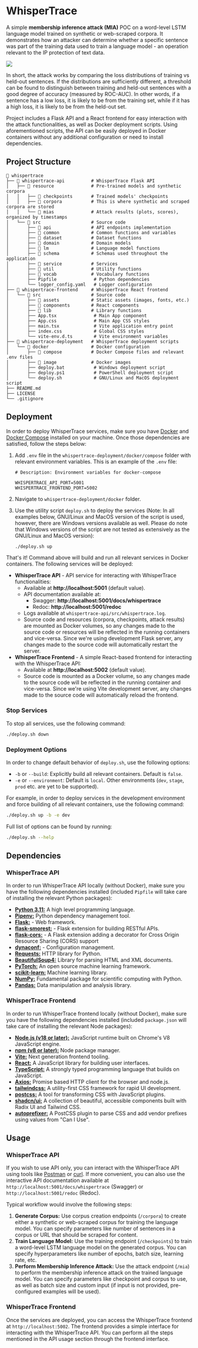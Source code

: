 # WhisperTrace

A simple **membership inference attack (MIA)** POC on a word-level LSTM language model trained on synthetic or web-scraped corpora. It demonstrates how an attacker can determine whether a specific sentence was part of the training data used to train a language model - an operation relevant to the IP protection of text data.

![](./whispertrace.png)

In short, the attack works by comparing the loss distributions of training vs held-out sentences. If the distributions are sufficiently different, a threshold can be found to distinguish between training and held-out sentences with a good degree of accuracy (measured by ROC-AUC). In other words, if a sentence has a low loss, it is likely to be from the training set, while if it has a high loss, it is likely to be from the held-out set.

Project includes a Flask API and a React frontend for easy interaction with the attack functionalities, as well as Docker deployment scripts. Using aforementioned scripts, the API can be easily deployed in Docker containers without any additional configuration or need to install dependencies.

## Project Structure

```
📁 whispertrace
├── 📁 whispertrace-api          # WhisperTrace Flask API
│   ├── 📁 resource              # Pre-trained models and synthetic corpora
│   │   ├── 📁 checkpoints       # Trained models' checkpoints
│   │   ├── 📁 corpora           # This is where synthetic and scraped corpora are stored
│   │   └── 📁 mias              # Attack results (plots, scores), organized by timestamps
│   └── 📁 src                   # Source code
│       ├── 📁 api               # API endpoints implementation
│       ├── 📁 common            # Common functions and variables
│       ├── 📁 dataset           # Dataset functions
│       ├── 📁 domain            # Domain models
│       ├── 📁 lm                # Language model functions
│       ├── 📁 schema            # Schemas used throughout the application
│       ├── 📁 service           # Services
│       ├── 📁 util              # Utility functions
│       ├── 📁 vocab             # Vocabulary functions
│       ├── Pipfile              # Python dependencies
│       └── logger_config.yaml   # Logger configuration
├── 📁 whispertrace-frontend     # WhisperTrace React frontend
│   └── 📁 src                   # Source code
│       ├── 📁 assets            # Static assets (images, fonts, etc.)
│       ├── 📁 components        # React components
│       ├── 📁 lib               # Library functions
│       ├── App.tsx              # Main App component
│       ├── App.css              # Main App CSS styles
│       ├── main.tsx             # Vite application entry point
│       ├── index.css            # Global CSS styles
│       └── vite-env.d.ts        # Vite environment variables
├── 📁 whispertrace-deployment   # WhisperTrace deployment scripts
│   └── 📁 docker                # Docker configuration
│       ├── 📁 compose           # Docker Compose files and relevant .env files
│       ├── 📁 image             # Docker images
│       ├── deploy.bat           # Windows deployment script
│       ├── deploy.ps1           # PowerShell deployment script
│       └── deploy.sh            # GNU/Linux and MacOS deployment script
├── README.md
├── LICENSE
└── .gitignore
```

## Deployment

In order to deploy WhisperTrace services, make sure you have [Docker](https://www.docker.com/get-started) and [Docker Compose](https://docs.docker.com/compose/install/) installed on your machine. Once those dependencies are satisfied, follow the steps below:

1. Add `.env` file in the `whispertrace-deployment/docker/compose` folder with relevant environment variables. This is an example of the `.env` file:

    ```env
    # Description: Environment variables for docker-compose

    WHISPERTRACE_API_PORT=5001
    WHISPERTRACE_FRONTEND_PORT=5002
    ```
2. Navigate to `whispertrace-deployment/docker` folder.
3. Use the utility script `deploy.sh` to deploy the services (Note: In all examples below, GNU/Linux and MacOS version of the script is used, however, there are Windows versions available as well. Please do note that Windows versions of the script are not tested as extensively as the GNU/Linux and MacOS version):

    ```bash
    ./deploy.sh up
    ```

That's it! Command above will build and run all relevant services in Docker containers. The following services will be deployed:

* **WhisperTrace API** - API service for interacting with WhisperTrace functionalities:
    + Available at **http://localhost:5001** (default value).
    + API documentation available at:
        - Swagger: **http://localhost:5001/docs/whispertrace**
        - Redoc: **http://localhost:5001/redoc**
    + Logs available at `whispertrace-api/src/whispertrace.log`.
    + Source code and resources (corpora, checkpoints, attack results) are mounted as Docker volumes, so any changes made to the source code or resources will be reflected in the running containers and vice-versa. Since we're using development Flask server, any changes made to the source code will automatically restart the server.
* **WhisperTrace Frontend** - A simple React-based frontend for interacting with the WhisperTrace API:
    + Available at **http://localhost:5002** (default value).
    + Source code is mounted as a Docker volume, so any changes made to the source code will be reflected in the running container and vice-versa. Since we're using Vite development server, any changes made to the source code will automatically reload the frontend.

### Stop Services

To stop all services, use the following command:

```bash
./deploy.sh down
```

### Deployment Options

In order to change default behavior of `deploy.sh`, use the following options:

* `-b` or `--build`: Explicitly build all relevant containers. Default is `false`.
* `-e` or `--environment`: Default is `local`. Other environments (`dev`, `stage`, `prod` etc. are yet to be supported).

For example, in order to deploy services in the development environment and force building of all relevant containers, use the following command:

```bash
./deploy.sh up -b -e dev
```

Full list of options can be found by running:

```bash
./deploy.sh --help
```

## Dependencies

### WhisperTrace API

In order to run WhisperTrace API locally (without Docker), make sure you have the following dependencies installed (included `Pipfile` will take care of installing the relevant Python packages):

* [**Python 3.11:**](https://www.python.org/downloads/release/python-3110/) A high level programming language.
* [**Pipenv:**](https://pipenv.pypa.io/en/latest/) Python dependency management tool.
* [**Flask:**](https://pypi.org/project/Flask/) - Web framework.
* [**flask-smorest:**](https://pypi.org/project/Flask-Smorest/) - Flask extension for building RESTful APIs.
* [**flask-cors:**](https://github.com/corydolphin/flask-cors) - A Flask extension adding a decorator for Cross Origin Resource Sharing (CORS) support
* [**dynaconf:**](https://pypi.org/project/dynaconf/) - Configuration management.
* [**Requests:**](https://docs.python-requests.org/en/latest/) HTTP library for Python.
* [**BeautifulSoup4:**](https://www.crummy.com/software/BeautifulSoup/bs4/doc/) Library for parsing HTML and XML documents.
* [**PyTorch:**](https://pytorch.org/) An open source machine learning framework.
* [**scikit-learn:**](https://scikit-learn.org/stable/) Machine learning library.
* [**NumPy:**](https://numpy.org/) Fundamental package for scientific computing with Python.
* [**Pandas:**](https://pandas.pydata.org/) Data manipulation and analysis library.

### WhisperTrace Frontend

In order to run WhisperTrace frontend locally (without Docker), make sure you have the following dependencies installed (included `package.json` will take care of installing the relevant Node packages):

* [**Node.js (v18 or later):**](https://nodejs.org/en/download/) JavaScript runtime built on Chrome's V8 JavaScript engine.
* [**npm (v8 or later):**](https://docs.npmjs.com/downloading-and-installing-node-js-and-npm) Node package manager.
* [**Vite:**](https://vitejs.dev/) Next generation frontend tooling.
* [**React:**](https://reactjs.org/) A JavaScript library for building user interfaces.
* [**TypeScript:**](https://www.typescriptlang.org/) A strongly typed programming language that builds on JavaScript.
* [**Axios:**](https://axios-http.com/) Promise based HTTP client for the browser and node.js.
* [**tailwindcss:**](https://tailwindcss.com/) A utility-first CSS framework for rapid UI development.
* [**postcss:**](https://postcss.org/) A tool for transforming CSS with JavaScript plugins.
* [**shadcn/ui:**](https://ui.shadcn.com/) A collection of beautiful, accessible components built with Radix UI and Tailwind CSS.
* [**autoprefixer:**](https://github.com/postcss/autoprefixer) A PostCSS plugin to parse CSS and add vendor prefixes using values from "Can I Use".

## Usage

### WhisperTrace API

If you wish to use API only, you can interact with the WhisperTrace API using tools like [Postman](https://www.postman.com/) or [curl](https://curl.se/). If more convenient, you can also use the interactive API documentation available at `http://localhost:5001/docs/whispertrace` (Swagger) or `http://localhost:5001/redoc` (Redoc).

Typical workflow would involve the following steps:

1. **Generate Corpus:** Use corpus creation endpoints (`/corpora`) to create either a synthetic or web-scraped corpus for training the language model. You can specify parameters like number of sentences in a corpus or URL that should be scraped for content.
2. **Train Language Model:** Use the training endpoint (`/checkpoints`) to train a word-level LSTM language model on the generated corpus. You can specify hyperparameters like number of epochs, batch size, learning rate, etc.
3. **Perform Membership Inference Attack:** Use the attack endpoint (`/mia`) to perform the membership inference attack on the trained language model. You can specify parameters like checkpoint and corpus to use, as well as batch size and custom input (if input is not provided, pre-configured examples will be used).

### WhisperTrace Frontend

Once the services are deployed, you can access the WhisperTrace frontend at `http://localhost:5002`. The frontend provides a simple interface for interacting with the WhisperTrace API. You can perform all the steps mentioned in the API usage section through the frontend interface.